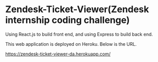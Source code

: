 # Zendesk-Ticket-Viewer(Zendesk internship coding challenge)

Using React.js to build front end, and using Express to build back end.

This web application is deployed on Heroku. Below is the URL.

https://zendesk-ticket-viewer-da.herokuapp.com/
